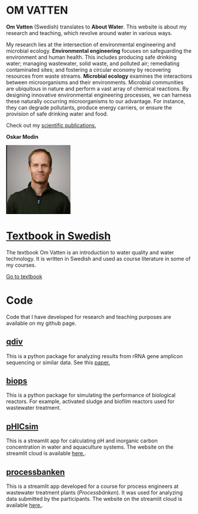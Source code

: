 # OM VATTEN
**Om Vatten** (Swedish) translates to **About Water**. This website is about my research and teaching, which revolve around water in various ways.

My research lies at the intersection of environmental engineering and microbial ecology. 
**Environmental engineering** focuses on safeguarding the environment and human health. 
This includes producing safe drinking water; managing wastewater, solid waste, and polluted air; remediating contaminated sites; and fostering a circular economy by recovering resources from waste streams.
**Microbial ecology** examines the interactions between microorganisms and their environments. 
Microbial communities are ubiquitous in nature and perform a vast array of chemical reactions. 
By designing innovative environmental engineering processes, we can harness these naturally occurring microorganisms to our advantage. 
For instance, they can degrade pollutants, produce energy carriers, or ensure the provision of safe drinking water and food.

Check out my <a href="https://scholar.google.com/citations?hl=sv&user=BG6O3hYAAAAJ" target="_blank">scientific publications.</a>

**Oskar Modin**

<img src="./images/Oskar.gif"/>

# <a href="https://omvatten.github.io/textbook">Textbook in Swedish</a>
The textbook Om Vatten is an introduction to water quality and water technology. 
It is written in Swedish and used as course literature in some of my courses.

<a href="https://omvatten.github.io/textbook">Go to textbook</a>

# Code
Code that I have developed for research and teaching purposes are available on my github page.

## <a href="https://github.com/omvatten/qdiv">qdiv</a>
This is a python package for analyzing results from rRNA gene amplicon sequencing or similar data.
See this <a href="https://microbiomejournal.biomedcentral.com/articles/10.1186/s40168-020-00909-7">paper.</a>

## <a href="https://github.com/omvatten/biops">biops</a>
This is a python package for simulating the performance of biological reactors. For example, activated sludge and biofilm reactors used for wastewater treatment.

## <a href="https://github.com/omvatten/pHICsim">pHICsim</a>
This is a streamlit app for calculating pH and inorganic carbon concentration in water and aquaculture systems. 
The website on the streamlit cloud is available <a href="https://omvatten-phicsim-phicsim-66n9yv.streamlitapp.com">here.</a>.

## <a href="https://github.com/omvatten/processbanken">processbanken</a>
This is a streamlit app developed for a course for process engineers at wastewater treatment plants (*Processbänken*). It was used for analyzing data submitted by the participants.
The website on the streamlit cloud is available <a href="https://github.com/omvatten/processbanken">here.</a>.
